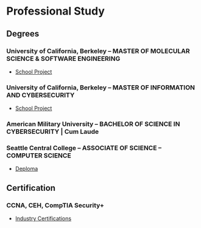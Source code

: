 # Professional Study

## Degrees

### University of California, Berkeley – MASTER OF MOLECULAR SCIENCE & SOFTWARE ENGINEERING

* [School Project](https://github.com/SEUNGHO-Y00/ProfessionalStudy/blob/main/MSSEProjects.md)

### University of California, Berkeley – MASTER OF INFORMATION AND CYBERSECURITY

* [School Project](https://github.com/SEUNGHO-Y00/ProfessionalStudy/blob/main/MICSProjects.md)

### American Military University – BACHELOR OF SCIENCE IN CYBERSECURITY | Cum Laude
### Seattle Central College – ASSOCIATE OF SCIENCE – COMPUTER SCIENCE

* [Deploma](https://github.com/SEUNGHO-Y00/ProfessionalStudy/blob/main/Degrees.md)

## Certification

### CCNA, CEH, CompTIA Security+

* [Industry Certifications](https://github.com/SEUNGHO-Y00/ProfessionalStudy/blob/main/Certification.md)

